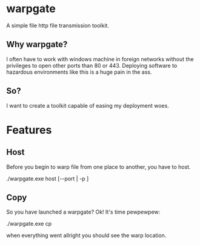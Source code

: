 warpgate
========
A simple file http file transmission toolkit.

Why warpgate?
-------------
I often have to work with windows machine in foreign networks without the privileges to open other ports than 80 or 443.
Deploying software to hazardous environments like this is a huge pain in the ass.

So?
---
I want to create a toolkit capable of easing my deployment woes.

Features
========

Host
----
Before you begin to warp file from one place to another, you have to host.

  ./warpgate.exe host [--port | -p ]
  
Copy
----
So you have launched a warpgate? Ok! It's time pewpewpew:

  ./warpgate.exe cp <url> <path>
  
when everything went allright you should see the warp location.
